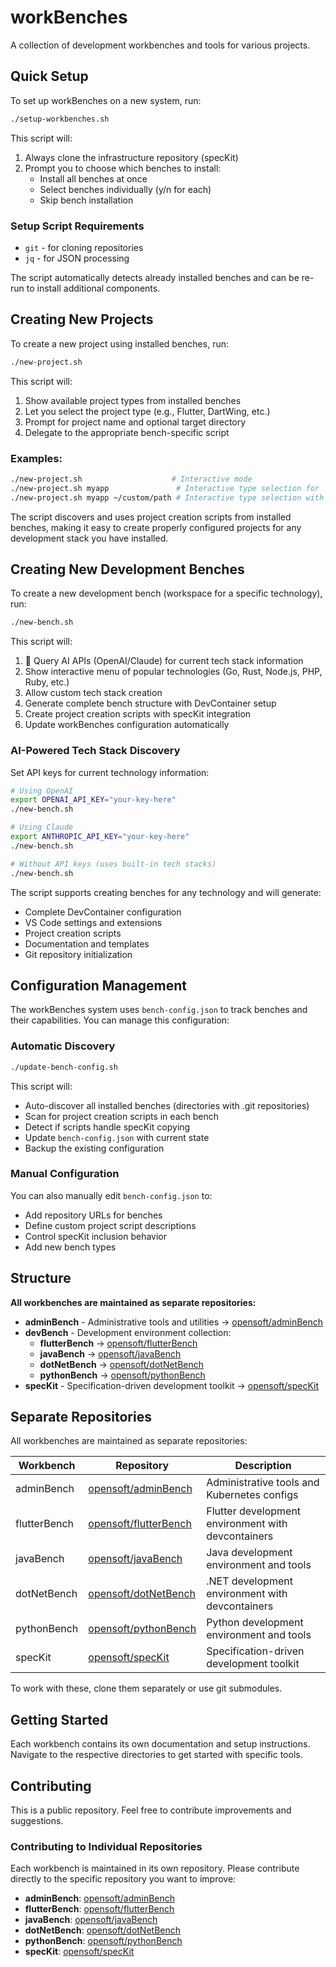 # workBenches

A collection of development workbenches and tools for various projects.

## Quick Setup

To set up workBenches on a new system, run:

```bash
./setup-workbenches.sh
```

This script will:
1. Always clone the infrastructure repository (specKit)
2. Prompt you to choose which benches to install:
   - Install all benches at once
   - Select benches individually (y/n for each)
   - Skip bench installation

### Setup Script Requirements
- `git` - for cloning repositories
- `jq` - for JSON processing

The script automatically detects already installed benches and can be re-run to install additional components.

## Creating New Projects

To create a new project using installed benches, run:

```bash
./new-project.sh
```

This script will:
1. Show available project types from installed benches
2. Let you select the project type (e.g., Flutter, DartWing, etc.)
3. Prompt for project name and optional target directory
4. Delegate to the appropriate bench-specific script

### Examples:
```bash
./new-project.sh                    # Interactive mode
./new-project.sh myapp               # Interactive type selection for 'myapp'
./new-project.sh myapp ~/custom/path # Interactive type selection with custom path
```

The script discovers and uses project creation scripts from installed benches, making it easy to create properly configured projects for any development stack you have installed.

## Creating New Development Benches

To create a new development bench (workspace for a specific technology), run:

```bash
./new-bench.sh
```

This script will:
1. 🤖 Query AI APIs (OpenAI/Claude) for current tech stack information
2. Show interactive menu of popular technologies (Go, Rust, Node.js, PHP, Ruby, etc.)
3. Allow custom tech stack creation
4. Generate complete bench structure with DevContainer setup
5. Create project creation scripts with specKit integration
6. Update workBenches configuration automatically

### AI-Powered Tech Stack Discovery

Set API keys for current technology information:
```bash
# Using OpenAI
export OPENAI_API_KEY="your-key-here"
./new-bench.sh

# Using Claude
export ANTHROPIC_API_KEY="your-key-here"
./new-bench.sh

# Without API keys (uses built-in tech stacks)
./new-bench.sh
```

The script supports creating benches for any technology and will generate:
- Complete DevContainer configuration
- VS Code settings and extensions
- Project creation scripts
- Documentation and templates
- Git repository initialization

## Configuration Management

The workBenches system uses `bench-config.json` to track benches and their capabilities. You can manage this configuration:

### Automatic Discovery
```bash
./update-bench-config.sh
```

This script will:
- Auto-discover all installed benches (directories with .git repositories)
- Scan for project creation scripts in each bench
- Detect if scripts handle specKit copying
- Update `bench-config.json` with current state
- Backup the existing configuration

### Manual Configuration
You can also manually edit `bench-config.json` to:
- Add repository URLs for benches
- Define custom project script descriptions
- Control specKit inclusion behavior
- Add new bench types

## Structure

**All workbenches are maintained as separate repositories:**

- **adminBench** - Administrative tools and utilities → [opensoft/adminBench](https://github.com/opensoft/adminBench)
- **devBench** - Development environment collection:
  - **flutterBench** → [opensoft/flutterBench](https://github.com/opensoft/flutterBench)
  - **javaBench** → [opensoft/javaBench](https://github.com/opensoft/javaBench)
  - **dotNetBench** → [opensoft/dotNetBench](https://github.com/opensoft/dotNetBench)
  - **pythonBench** → [opensoft/pythonBench](https://github.com/opensoft/pythonBench)
- **specKit** - Specification-driven development toolkit → [opensoft/specKit](https://github.com/opensoft/specKit)

## Separate Repositories

All workbenches are maintained as separate repositories:

| Workbench | Repository | Description |
|-----------|------------|-------------|
| adminBench | [opensoft/adminBench](https://github.com/opensoft/adminBench) | Administrative tools and Kubernetes configs |
| flutterBench | [opensoft/flutterBench](https://github.com/opensoft/flutterBench) | Flutter development environment with devcontainers |
| javaBench | [opensoft/javaBench](https://github.com/opensoft/javaBench) | Java development environment and tools |
| dotNetBench | [opensoft/dotNetBench](https://github.com/opensoft/dotNetBench) | .NET development environment with devcontainers |
| pythonBench | [opensoft/pythonBench](https://github.com/opensoft/pythonBench) | Python development environment and tools |
| specKit | [opensoft/specKit](https://github.com/opensoft/specKit) | Specification-driven development toolkit |

To work with these, clone them separately or use git submodules.

## Getting Started

Each workbench contains its own documentation and setup instructions. Navigate to the respective directories to get started with specific tools.

## Contributing

This is a public repository. Feel free to contribute improvements and suggestions.

### Contributing to Individual Repositories

Each workbench is maintained in its own repository. Please contribute directly to the specific repository you want to improve:

- **adminBench**: [opensoft/adminBench](https://github.com/opensoft/adminBench)
- **flutterBench**: [opensoft/flutterBench](https://github.com/opensoft/flutterBench)
- **javaBench**: [opensoft/javaBench](https://github.com/opensoft/javaBench)
- **dotNetBench**: [opensoft/dotNetBench](https://github.com/opensoft/dotNetBench)
- **pythonBench**: [opensoft/pythonBench](https://github.com/opensoft/pythonBench)
- **specKit**: [opensoft/specKit](https://github.com/opensoft/specKit)
